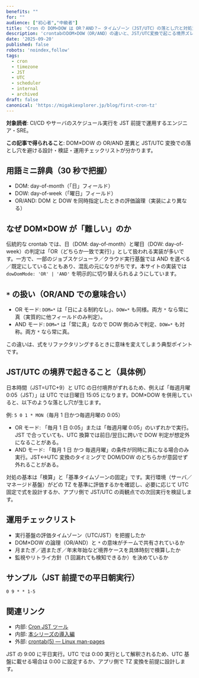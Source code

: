 ```yaml
---
benefits: ""
for: ""
audience: ["初心者","中級者"]
title: 'Cron の DOM×DOW は OR？AND？— タイムゾーン（JST/UTC）の落とし穴と対処法'
description: 'crontabのDOM×DOW（OR/AND）の違いと、JST/UTC変換で起こる境界ズレの典型事故を、設計指針・検証手順・運用チェックリスト付きで解説。GitHub Actions等の実運用で迷わない基礎固め。'
date: '2025-09-20'
published: false
robots: 'noindex,follow'
tags:
  - cron
  - timezone
  - JST
  - UTC
  - scheduler
  - internal
  - archived
draft: false
canonical: 'https://migakiexplorer.jp/blog/first-cron-tz'
---
```


**対象読者**: CI/CD やサーバのスケジュール実行を JST 前提で運用するエンジニア・SRE。

**この記事で得られること**: DOM×DOW の OR/AND 差異と JST/UTC 変換での落とし穴を避ける設計・検証・運用チェックリストが分かります。

## 用語ミニ辞典（30 秒で把握）

- DOM: day-of-month（「日」フィールド）
- DOW: day-of-week（「曜日」フィールド）
- OR/AND: DOM と DOW を同時指定したときの評価論理（実装により異なる）

## なぜ DOM×DOW が「難しい」のか

伝統的な crontab では、日（DOM: day-of-month）と曜日（DOW: day-of-week）の判定は「OR（どちらか一致で実行）」として扱われる実装が多いです。一方で、一部のジョブスケジューラ／クラウド実行基盤では AND を選べる／既定にしていることもあり、混乱の元になりがちです。本サイトの実装では `dowDomMode: 'OR' | 'AND'` を明示的に切り替えられるようにしています。

## `*` の扱い（OR/AND での意味合い）

- OR モード: `DOM=*` は「日による制約なし」、`DOW=*` も同様。両方 `*` なら常に真（実質的に他フィールドのみ判定）。
- AND モード: `DOM=*` は「常に真」なので DOW 側のみで判定、`DOW=*` も対称。両方 `*` なら常に真。

この違いは、式をリファクタリングするときに意味を変えてしまう典型ポイントです。

## JST/UTC の境界で起きること（具体例）

日本時間（JST=UTC+9）と UTC の日付境界がずれるため、例えば「毎週月曜 0:05（JST）」は UTC では日曜日 15:05 になります。DOM×DOW を併用していると、以下のような落とし穴が生じます。

例: `5 0 1 * MON`（毎月 1 日かつ毎週月曜の 0:05）

- OR モード: 「毎月 1 日 0:05」または「毎週月曜 0:05」のいずれかで実行。JST で合っていても、UTC 換算では前日/翌日に跨いで DOW 判定が想定外になることがある。
- AND モード: 「毎月 1 日 かつ 毎週月曜」の条件が同時に真になる場合のみ実行。JST<->UTC 変換のタイミングで DOM/DOW のどちらかが意図せず外れることがある。

対処の基本は「検算」と「基準タイムゾーンの固定」です。実行環境（サーバ／マネージド基盤）がどの TZ を基準に評価するかを確認し、必要に応じて UTC 固定で式を設計するか、アプリ側で JST/UTC の両観点での次回実行を検証します。

## 運用チェックリスト

- 実行基盤の評価タイムゾーン（UTC/JST）を把握したか
- DOM×DOW の論理（OR/AND）と `*` の意味がチームで共有されているか
- 月またぎ／週またぎ／年末年始など境界ケースを具体時刻で検算したか
- 監視やリトライ方針（1 回漏れても検知できるか）を決めているか

## サンプル（JST 前提での平日朝実行）

```text
0 9 * * 1-5
```

## 関連リンク

- 内部: [Cron JST ツール](/tools/cron-jst)
- 内部: [本シリーズの導入編](/blog/cron-jst-intro)
- 外部: [crontab(5) — Linux man-pages](https://man7.org/linux/man-pages/man5/crontab.5.html)

JST の 9:00 に平日実行。UTC では 0:00 実行として解釈されるため、UTC 基盤に載せる場合は 0:00 に設定するか、アプリ側で TZ 変換を前提に設計します。
